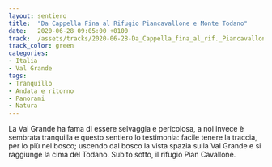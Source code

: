 ```yaml
---
layout: sentiero
title:  "Da Cappella Fina al Rifugio Piancavallone e Monte Todano"
date:   2020-06-28 09:05:00 +0100
track:  /assets/tracks/2020-06-28-Da_Cappella_fina_al_rif._Piancavallone_e_Monte_Todano.gpx
track_color: green
categories:
- Italia
- Val Grande
tags:
- Tranquillo
- Andata e ritorno
- Panorami
- Natura
---
```


La Val Grande ha fama di essere selvaggia e pericolosa, a noi invece è sembrata tranquilla e questo sentiero lo testimonia: facile tenere la traccia, per lo più nel bosco; uscendo dal bosco la vista spazia sulla Val Grande e si raggiunge la cima del Todano. Subito sotto, il rifugio Pian Cavallone. 